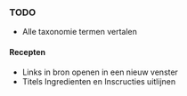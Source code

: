### TODO

- Alle taxonomie termen vertalen

#### Recepten

- Links in bron openen in een nieuw venster
- Titels Ingredienten en Inscructies uitlijnen

